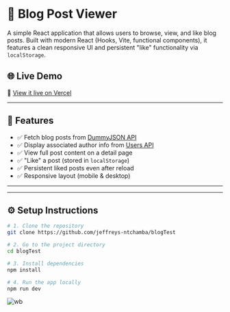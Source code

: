 # 📝 Blog Post Viewer

A simple React application that allows users to browse, view, and like blog posts. Built with modern React (Hooks, Vite, functional components), it features a clean responsive UI and persistent "like" functionality via `localStorage`.

## 🌐 Live Demo

🔗 [View it live on Vercel](https://blogtest1-six.vercel.app/)

---

## 🚀 Features

- ✅ Fetch blog posts from [DummyJSON API](https://dummyjson.com/docs/posts)
- ✅ Display associated author info from [Users API](https://dummyjson.com/docs/users)
- ✅ View full post content on a detail page
- ✅ "Like" a post (stored in `localStorage`)
- ✅ Persistent liked posts even after reload
- ✅ Responsive layout (mobile & desktop)

---


---

## ⚙️ Setup Instructions

```bash
# 1. Clone the repository
git clone https://github.com/jeffreys-ntchamba/blogTest

# 2. Go to the project directory
cd blogTest

# 3. Install dependencies
npm install

# 4. Run the app locally
npm run dev
```

![wb](https://github.com/user-attachments/assets/4b607da6-dc01-4a89-9912-e1049351dcd8)



